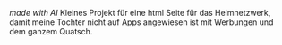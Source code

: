 *made with AI*
Kleines Projekt für eine html Seite für das Heimnetzwerk, damit meine Tochter nicht auf Apps angewiesen ist mit Werbungen und dem ganzem Quatsch. 
